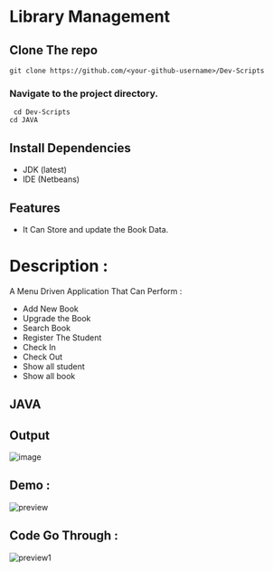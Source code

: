 # Library Management

## Clone The repo
` git clone https://github.com/<your-github-username>/Dev-Scripts `
### Navigate to the project directory.
` cd Dev-Scripts`   
`cd JAVA`      

## Install Dependencies
- JDK (latest)
- IDE (Netbeans)

## Features
- It Can Store and update the Book Data.

# Description :
A Menu Driven Application That Can Perform :
- Add New Book
- Upgrade the Book
- Search Book
- Register The Student
- Check In
- Check Out
- Show all student
- Show all book

## JAVA

## Output
![image](https://user-images.githubusercontent.com/72241207/170053233-df780e17-dc34-429b-8b0d-422c55ffc9e8.png)
 
 ## Demo :
 ![preview](https://user-images.githubusercontent.com/72241207/170141690-9413b211-d723-43a6-b841-0f502768c829.gif)

## Code Go Through :

![preview1](https://user-images.githubusercontent.com/72241207/170141895-2c55b583-873f-43b7-b614-41e9f8f422e0.gif)
